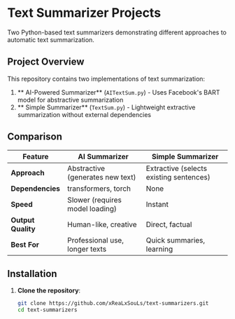 #  Text Summarizer Projects

Two Python-based text summarizers demonstrating different approaches to automatic text summarization.

##  Project Overview

This repository contains two implementations of text summarization:

1. ** AI-Powered Summarizer** (`AITextSum.py`) - Uses Facebook's BART model for abstractive summarization
2. ** Simple Summarizer** (`TextSum.py`) - Lightweight extractive summarization without external dependencies

## Comparison

| Feature | AI Summarizer | Simple Summarizer |
|---------|---------------|------------------|
| **Approach** | Abstractive (generates new text) | Extractive (selects existing sentences) |
| **Dependencies** | transformers, torch | None |
| **Speed** | Slower (requires model loading) | Instant |
| **Output Quality** | Human-like, creative | Direct, factual |
| **Best For** | Professional use, longer texts | Quick summaries, learning |

##  Installation

1. **Clone the repository**:
   ```bash
   git clone https://github.com/xReaLxSouLs/text-summarizers.git
   cd text-summarizers
